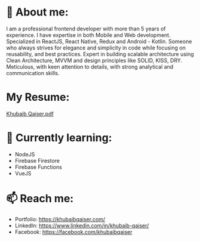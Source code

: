 <!--
**KhubaibQaiser/khubaibqaiser** is a ✨ _special_ ✨ repository because its `README.md` (this file) appears on your GitHub profile.

Here are some ideas to get you started:

- 🔭 I’m currently working on ...
- 🌱 I’m currently learning ...
- 👯 I’m looking to collaborate on ...
- 🤔 I’m looking for help with ...
- 💬 Ask me about ...
- 📫 How to reach me: ...
- 😄 Pronouns: ...
- ⚡ Fun fact: ...
-->

# 💬 About me:

I am a professional frontend developer with more than 5 years of experience. I have expertise in both Mobile and Web development. Specialized in ReactJS, React Native, Redux and Android - Kotlin. Someone who always strives for elegance and simplicity in code while focusing on reusability, and best practices. Expert in building scalable architecture using Clean Architecture, MVVM and design principles like SOLID, KISS, DRY. Meticulous, with keen attention to details, with strong analytical and communication skills. 

# My Resume:
[Khubaib Qaiser.pdf](https://khubaibqaiser.com/resume.pdf)

# 🌱 Currently learning:
- NodeJS
- Firebase Firestore
- Firebase Functions
- VueJS

# 📫 Reach me:
- Portfolio: https://khubaibqaiser.com/
- LinkedIn: https://www.linkedin.com/in/khubaib-qaiser/
- Facebook: https://facebook.com/khubaibqaiser
